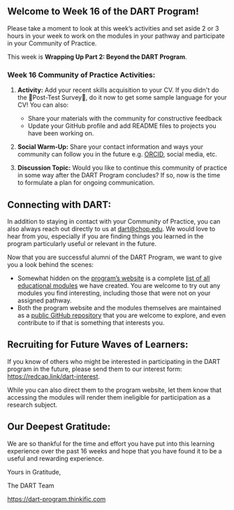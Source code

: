 ## **Welcome to Week 16 of the DART Program!**

Please take a moment to look at this week’s activities and set aside 2 or 3 hours in your week to work on the modules in your pathway and participate in your Community of Practice. 

This week is **Wrapping Up Part 2: Beyond the DART Program**.

### **Week 16 Community of Practice Activities:**

1. **Activity:**  Add your recent skills acquisition to your CV.  If you didn't do the 🔴Post-Test Survey🔴, do it now to get some sample language for your CV! You can also:
    - Share your materials with the community for constructive feedback
    - Update your GitHub profile and add README files to projects you have been working on. 

2. **Social Warm-Up:** Share your contact information and ways your community can follow you in the future e.g. [ORCID](https://orcid.org/), social media, etc.

3. **Discussion Topic:** Would you like to continue this community of practice in some way after the DART Program concludes? If so, now is the time to formulate a plan for ongoing communication.



## Connecting with DART:

In addition to staying in contact with your Community of Practice, you can also always reach out directly to us at dart@chop.edu. We would love to hear from you, especially if you are finding things you learned in the program particularly useful or relevant in the future.

Now that you are successful alumni of the DART Program, we want to give you a look behind the scenes: 
- Somewhat hidden on the [program’s website](https://arcus.github.io/education_modules/) is a complete [list of all educational modules](https://arcus.github.io/education_modules/list_of_modules) we have created. You are welcome to try out any modules you find interesting, including those that were not on your assigned pathway.
- Both the program website and the modules themselves are maintained as a [public GitHub repository](https://github.com/arcus/education_modules#education-modules) that you are welcome to explore, and even contribute to if that is something that interests you.

## Recruiting for Future Waves of Learners:

If you know of others who might be interested in participating in the DART program in the future, please send them to our interest form: https://redcap.link/dart-interest. 

While you can also direct them to the program website, let them know that accessing the modules will render them ineligible for participation as a research subject. 

## Our Deepest Gratitude:

We are so thankful for the time and effort you have put into this learning experience over the past 16 weeks and hope that you have found it to be a useful and rewarding experience.

 Yours in Gratitude, 

The DART Team

https://dart-program.thinkific.com
